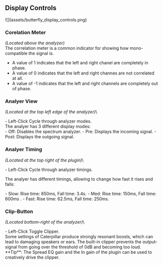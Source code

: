 <h2 class="txt-blue">Display Controls</h2>
<div class="image">
![](assets/butterfly_display_controls.png)
</div>

### Corelation Meter
<span class="location">*(Located above the analyzer)*</span>\
The correlation meter is a common indicator for showing how mono-compatible the signal is. 

- A value of 1 indicates that the left and right chanel are completely in phase. 
- A value of 0 indicates that the left and right channes are not correlated at all.
- A value of -1 indicates that the left and right channels are completely out of phase.

<span class="spacer"/>

### Analyer View
<span class="location">*(Located at the top left edge of the analyzer)*</span>\
<div class="block controls bg-dark-2">
- <span class="item">Left-Click</span> Cycle through analyzer modes.
</div>
The analyer has 3 different display modes:
<div class="block bg-dark-1">
- <span class="txt-purple">Off</span>: Disables the spectrum analyzer.
- <span class="txt-purple">Pre</span>: Displays the incoming signal.
- <span class="txt-purple">Post</span>: Displays the outgoing signal.
</div>

<div class="pb"></div>

### Analyer Timing
<span class="location">*(Located at the top right of the plugin)*</span>\
<div class="block controls bg-dark-2">
- <span class="item">Left-Click</span> Cycle through analyzer timings.
</div>

The analyer has different timings, allowing to change how fast it rises and falls:
<div class="block bg-dark-1">
- <span class="txt-purple">Slow</span>: Rise time: 850ms, Fall time: 3.4s.
- <span class="txt-purple">Med</span>: Rise time: 150ms, Fall time: 600ms .
- <span class="txt-purple">Fast</span>: Rise time: 62.5ms, Fall time: 250ms.
</div>
<span class="spacer"/>

### Clip-Button
<span class="location">*(Located bottom-right of the analyzer)*</span>\
<div class="block controls bg-dark-2">
- <span class="item">Left-Click</span> Toggle Clipper.
</div>
Some settings of Caterpillar produce strongly resonant boosts, which can lead to damaging speakers or ears. 
The built-in clipper prevents the output-signal from going over the threshold of 0dB and becoming too loud.
<div class="block bg-dark-1">
**Tip**: The Spread EQ gain and the In gain of the plugin can be used to creatively drive the clipper.
</div>
<div class="pb"></div>